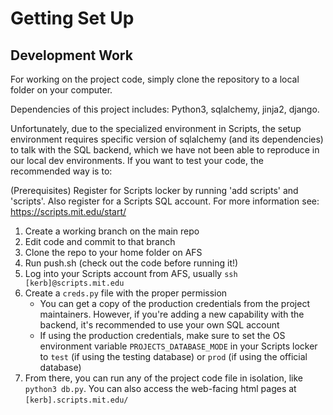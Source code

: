 # Getting Set Up

## Development Work

For working on the project code, simply clone the repository to a local folder on your computer. 

Dependencies of this project includes: Python3, sqlalchemy, jinja2, django.

Unfortunately, due to the specialized environment in Scripts, the setup environment requires specific version of sqlalchemy (and its dependencies) to talk with the SQL backend, which we have not been able to reproduce in our local dev environments. If you want to test your code, the recommended way is to:

(Prerequisites) Register for Scripts locker by running 'add scripts' and 'scripts'. Also register for a Scripts SQL account. For more information see: <https://scripts.mit.edu/start/>

1. Create a working branch on the main repo
2. Edit code and commit to that branch
3. Clone the repo to your home folder on AFS
4. Run push.sh (check out the code before running it!)
5. Log into your Scripts account from AFS, usually `ssh [kerb]@scripts.mit.edu`
6. Create a `creds.py` file with the proper permission  
    * You can get a copy of the production credentials from the project maintainers. However, if you're adding a new capability with the backend, it's recommended to use your own SQL account
    * If using the production credentials, make sure to set the OS environment variable `PROJECTS_DATABASE_MODE` in your Scripts locker to `test` (if using the testing database) or `prod` (if using the official database)
7. From there, you can run any of the project code file in isolation, like `python3 db.py`. You can also access the web-facing html pages at `[kerb].scripts.mit.edu/`